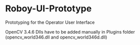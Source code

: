 # Roboy-UI-Prototype
Prototyping for the Operator User Interface

OpenCV 3.4.6 Dlls have to be added manually in Plugins folder (opencv_world346.dll and opencv_world346d.dll)
